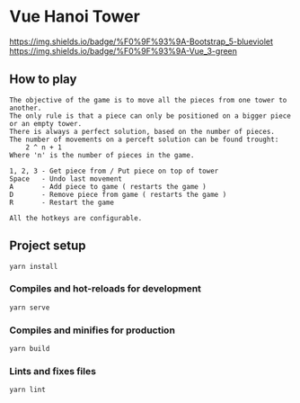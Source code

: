 # Vue Hanoi Tower
https://img.shields.io/badge/%F0%9F%93%9A-Bootstrap_5-blueviolet
https://img.shields.io/badge/%F0%9F%93%9A-Vue_3-green

## How to play
```
The objective of the game is to move all the pieces from one tower to another.
The only rule is that a piece can only be positioned on a bigger piece or an empty tower.
There is always a perfect solution, based on the number of pieces.
The number of movements on a perceft solution can be found trought:
    2 ^ n + 1
Where 'n' is the number of pieces in the game.

1, 2, 3 - Get piece from / Put piece on top of tower
Space   - Undo last movement
A       - Add piece to game ( restarts the game )
D       - Remove piece from game ( restarts the game )
R       - Restart the game

All the hotkeys are configurable.
```

## Project setup
```
yarn install
```

### Compiles and hot-reloads for development
```
yarn serve
```

### Compiles and minifies for production
```
yarn build
```

### Lints and fixes files
```
yarn lint
```
